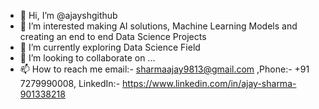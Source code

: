 - 👋 Hi, I’m @ajayshgithub
- 👀 I’m interested making AI solutions, Machine Learning Models and creating an end to end Data Science Projects
- 🌱 I’m currently exploring Data Science Field
- 💞️ I’m looking to collaborate on ...
- 📫 How to reach me email:- sharmaajay9813@gmail.com ,Phone:- +91 7279990008, LinkedIn:- https://www.linkedin.com/in/ajay-sharma-901338218 

<!---
ajayshgithub/ajayshgithub is a ✨ special ✨ repository because its `README.md` (this file) appears on your GitHub profile.
You can click the Preview link to take a look at your changes.
--->
